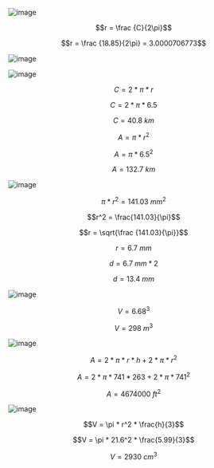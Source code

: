 ![image](https://github.com/user-attachments/assets/12421762-5432-4294-83c9-762739cc6df1)

$$r = \frac {C}{2\pi}$$

$$r = \frac {18.85}{2\pi} = 3.0000706773$$

![image](https://github.com/user-attachments/assets/f863e3c9-eaad-4f9b-8e52-826de8e58a34)

![image](https://github.com/user-attachments/assets/82a8bd77-de31-44b2-82ab-dd4d11d1d0d2)

$$C = 2*\pi*r$$

$$C = 2*\pi*6.5$$

$$C = 40.8\ km$$

$$A = \pi*r^2$$

$$A = \pi*6.5^2$$

$$A = 132.7\ km$$

![image](https://github.com/user-attachments/assets/9181c314-293c-4d4e-8ceb-1b3ce15a3588)

$$\pi*r^2 = 141.03\ mm^2$$


$$r^2 = \frac{141.03}{\pi}$$

$$r = \sqrt{\frac {141.03}{\pi}}$$

$$r = 6.7\ mm$$

$$d = 6.7\ mm * 2$$

$$d = 13.4\ mm$$

![image](https://github.com/user-attachments/assets/a799ca45-6289-4687-8900-9eb4ae53594e)

$$V = 6.68^3$$

$$V = 298\ m^3$$

![image](https://github.com/user-attachments/assets/fe2ec6e3-caa6-4e22-9602-e2614ac833a0)

$$A = 2 * \pi * r * h + 2 * \pi * r^2$$

$$A = 2 * \pi * 741 * 263+2 * \pi * 741^2$$

$$A = 4674000\ ft^2$$

![image](https://github.com/user-attachments/assets/ceee43ae-14b2-4459-b838-5651e5f98b87)

$$V = \pi * r^2 * \frac{h}{3}$$

$$V = \pi * 21.6^2 * \frac{5.99}{3}$$

$$V = 2930\ cm^3$$
